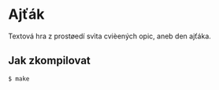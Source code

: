 # Ajťák
Textová hra z prostøedí svìta cvièených opic, aneb den ajťáka.

## Jak zkompilovat
`$ make`
